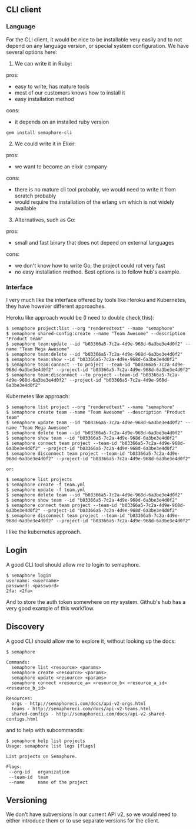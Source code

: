 ## CLI client

### Language

For the CLI client, it would be nice to be installable very easily and
to not depend on any language version, or special system configuration.
We have several options here:

1. We can write it in Ruby:

pros:
- easy to write, has mature tools
- most of our customers knows how to install it
- easy installation method

cons:

- it depends on an installed ruby version

```
gem install semaphore-cli
```

2. We could write it in Elixir:

pros:
- we want to become an elixir company

cons:
- there is no mature cli tool probably, we would need to write it from scratch probably
- would require the installation of the erlang vm which is not widely available

3. Alternatives, such as Go:

pros:
- small and fast binary that does not depend on external languages

cons:
- we don't know how to write Go, the project could rot very fast
- no easy installation method. Best options is to follow hub's example.

### Interface

I very much like the interface offered by tools like Heroku and Kubernetes, they
have however different approaches.

Heroku like approach would be (I need to double check this):

```
$ semaphore project:list --org "renderedtext" --name "semaphore"
$ semaphore shared-config:create --name "Team Awesome" --description "Product team"
$ semaphore team:update --id "b03366a5-7c2a-4d9e-968d-6a3be3e4d0f2" --name "Team Mega Awesome"
$ semaphore team:delete --id "b03366a5-7c2a-4d9e-968d-6a3be3e4d0f2"
$ semaphore team:show --id "b03366a5-7c2a-4d9e-968d-6a3be3e4d0f2"
$ semaphore team:connect --to project --team-id "b03366a5-7c2a-4d9e-968d-6a3be3e4d0f2" --project-id "b03366a5-7c2a-4d9e-968d-6a3be3e4d0f2"
$ semaphore team:disconnect --to project --team-id "b03366a5-7c2a-4d9e-968d-6a3be3e4d0f2" --project-id "b03366a5-7c2a-4d9e-968d-6a3be3e4d0f2"
```

Kubernetes like approach:

```
$ semaphore list project --org "renderedtext" --name "semaphore"
$ semaphore create team --name "Team Awesome" --description "Product team"
$ semaphore update team --id "b03366a5-7c2a-4d9e-968d-6a3be3e4d0f2" --name "Team Mega Awesome"
$ semaphore delete team --id "b03366a5-7c2a-4d9e-968d-6a3be3e4d0f2"
$ semaphore show team --id "b03366a5-7c2a-4d9e-968d-6a3be3e4d0f2"
$ semaphore connect team project --team-id "b03366a5-7c2a-4d9e-968d-6a3be3e4d0f2" --project-id "b03366a5-7c2a-4d9e-968d-6a3be3e4d0f2"
$ semaphore disconnect team project --team-id "b03366a5-7c2a-4d9e-968d-6a3be3e4d0f2" --project-id "b03366a5-7c2a-4d9e-968d-6a3be3e4d0f2"

or:

$ semaphore list projects
$ semaphore create -f team.yml
$ semaphore update -f team.yml
$ semaphore delete team --id "b03366a5-7c2a-4d9e-968d-6a3be3e4d0f2"
$ semaphore show team --id "b03366a5-7c2a-4d9e-968d-6a3be3e4d0f2"
$ semaphore connect team project --team-id "b03366a5-7c2a-4d9e-968d-6a3be3e4d0f2" --project-id "b03366a5-7c2a-4d9e-968d-6a3be3e4d0f2"
$ semaphore disconnect team project --team-id "b03366a5-7c2a-4d9e-968d-6a3be3e4d0f2" --project-id "b03366a5-7c2a-4d9e-968d-6a3be3e4d0f2"
```

I like the kubernetes approach.

## Login

A good CLI tool should allow me to login to semaphore.

```
$ semaphore login
username: <username>
password: <password>
2fa: <2fa>
```

And to store the auth token somewhere on my system. Github's hub has a very good
example of this workflow.

## Discovery

A good CLI should allow me to explore it, without looking up the docs:

```
$ semaphore

Commands:
  semaphore list <resource> <params>
  semaphore create <resource> <params>
  semaphore update <resource> <params>
  semaphore connect <resource_a> <resource_b> <resource_a_id> <resource_b_id>

Resources:
  orgs - http://semaphoreci.com/docs/api-v2-orgs.html
  teams - http://semaphoreci.com/docs/api-v2-teams.html
  shared-configs - http://semaphoreci.com/docs/api-v2-shared-configs.html
```

and to help with subcommands:

```
$ semaphore help list projects
Usage: semaphore list logs [flags]

List projects on Semaphore.

Flags:
 --org-id   organization
 --team-id  team
 --name     name of the project
```

## Versioning

We don't have subversions in our current API v2, so we would need to either
introduce them or to use separate versions for the client.
